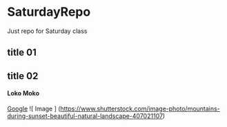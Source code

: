 # SaturdayRepo
Just repo for Saturday class
## title 01
## title 02
#### Loko Moko
[Google](https://www.google.com/)
![ Image ] (https://www.shutterstock.com/image-photo/mountains-during-sunset-beautiful-natural-landscape-407021107)

